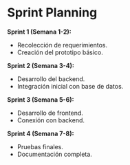 # Sprint Planning

**Sprint 1 (Semana 1-2):**
- Recolección de requerimientos.
- Creación del prototipo básico.

**Sprint 2 (Semana 3-4):**
- Desarrollo del backend.
- Integración inicial con base de datos.

**Sprint 3 (Semana 5-6):**
- Desarrollo de frontend.
- Conexión con backend.

**Sprint 4 (Semana 7-8):**
- Pruebas finales.
- Documentación completa.
